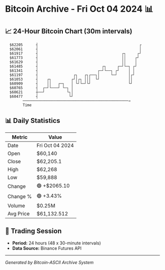 # Bitcoin Archive - Fri Oct 04 2024 📊

## 📈 24-Hour Bitcoin Chart (30m intervals)

```
  $62205      ┤                                              ┌ 
  $62061      ┤                                              │ 
  $61917      ┤                                      ┌┐     ┌┘ 
  $61773      ┤                                      ││    ┌┘  
  $61629      ┤                                      ││    │   
  $61485      ┤                             ┌┐     ┌─┘└─┐ ┌┘   
  $61341      ┤                           ┌─┘└──┐ ┌┘    │ │    
  $61197      ┤                ┌┐   ┌┐┌──┐│     └─┘     │┌┘    
  $61053      ┤    ┌┐         ┌┘│┌┐ │││  └┘             ││     
  $60909      ┤    ││   ┌─┐   │ └┘└─┘└┘                 └┘     
  $60765      ┤  ┌─┘└───┘ └─┐ │                                
  $60621      ┼──┘          └┐│                                
  $60477      ┤              └┘                                
        ────────────────────────────────────────────────→
        Time
```

## 📊 Daily Statistics

| Metric | Value |
|--------|-------|
| Date | Fri Oct 04 2024 |
| Open | $60,140 |
| Close | $62,205.1 |
| High | $62,268 |
| Low | $59,888 |
| Change | 🟢 +$2065.10 |
| Change % | 🟢 +3.43% |
| Volume | $0.25M |
| Avg Price | $61,132.512 |

## 📅 Trading Session

- **Period:** 24 hours (48 x 30-minute intervals)
- **Data Source:** Binance Futures API

---
*Generated by Bitcoin-ASCII Archive System*

